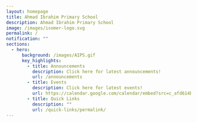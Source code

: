 ```yaml
---
layout: homepage
title: Ahmad Ibrahim Primary School
description: Ahmad Ibrahim Primary School
image: /images/isomer-logo.svg
permalink: /
notification: ""
sections:
  - hero:
      background: /images/AIPS.gif
      key_highlights:
        - title: Announcements
          description: Click here for latest announcements!
          url: /announcements
        - title: Events
          description: Click here for latest events!
          url: https://calendar.google.com/calendar/embed?src=c_afd614b222185526915785b92c2328ea575d016e59300c9d4ed96fb7716222a9%40group.calendar.google.com&ctz=Asia%2FSingapore
        - title: Quick Links
          description: ""
          url: /quick-links/permalink/
---
```

